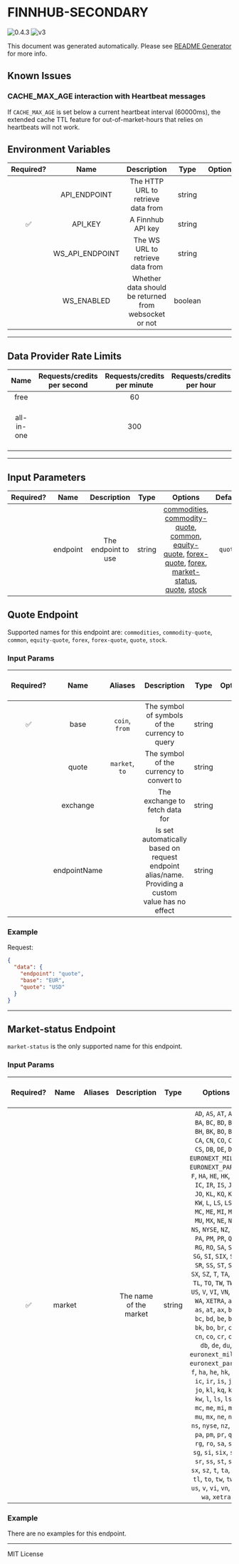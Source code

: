 # FINNHUB-SECONDARY

![0.4.3](https://img.shields.io/github/package-json/v/smartcontractkit/external-adapters-js?filename=packages/sources/finnhub-secondary/package.json) ![v3](https://img.shields.io/badge/framework%20version-v3-blueviolet)

This document was generated automatically. Please see [README Generator](../../scripts#readme-generator) for more info.

## Known Issues

### CACHE_MAX_AGE interaction with Heartbeat messages

If `CACHE_MAX_AGE` is set below a current heartbeat interval (60000ms), the extended cache TTL feature for out-of-market-hours that relies on heartbeats will not work.

## Environment Variables

| Required? |      Name       |                      Description                      |  Type   | Options |           Default           |
| :-------: | :-------------: | :---------------------------------------------------: | :-----: | :-----: | :-------------------------: |
|           |  API_ENDPOINT   |          The HTTP URL to retrieve data from           | string  |         | `https://finnhub.io/api/v1` |
|    ✅     |     API_KEY     |                   A Finnhub API key                   | string  |         |                             |
|           | WS_API_ENDPOINT |           The WS URL to retrieve data from            | string  |         |    `wss://ws.finnhub.io`    |
|           |   WS_ENABLED    | Whether data should be returned from websocket or not | boolean |         |           `false`           |

---

## Data Provider Rate Limits

|    Name    | Requests/credits per second | Requests/credits per minute | Requests/credits per hour |                      Note                      |
| :--------: | :-------------------------: | :-------------------------: | :-----------------------: | :--------------------------------------------: |
|    free    |                             |             60              |                           |                                                |
| all-in-one |                             |             300             |                           | limit is for market data, not fundamental data |

---

## Input Parameters

| Required? |   Name   |     Description     |  Type  |                                                                                                                                        Options                                                                                                                                         | Default |
| :-------: | :------: | :-----------------: | :----: | :------------------------------------------------------------------------------------------------------------------------------------------------------------------------------------------------------------------------------------------------------------------------------------: | :-----: |
|           | endpoint | The endpoint to use | string | [commodities](#quote-endpoint), [commodity-quote](#quote-endpoint), [common](#quote-endpoint), [equity-quote](#quote-endpoint), [forex-quote](#quote-endpoint), [forex](#quote-endpoint), [market-status](#market-status-endpoint), [quote](#quote-endpoint), [stock](#quote-endpoint) | `quote` |

## Quote Endpoint

Supported names for this endpoint are: `commodities`, `commodity-quote`, `common`, `equity-quote`, `forex`, `forex-quote`, `quote`, `stock`.

### Input Params

| Required? |     Name     |    Aliases     |                                            Description                                            |  Type  | Options | Default | Depends On | Not Valid With |
| :-------: | :----------: | :------------: | :-----------------------------------------------------------------------------------------------: | :----: | :-----: | :-----: | :--------: | :------------: |
|    ✅     |     base     | `coin`, `from` |                          The symbol of symbols of the currency to query                           | string |         |         |            |                |
|           |    quote     | `market`, `to` |                             The symbol of the currency to convert to                              | string |         |         |            |                |
|           |   exchange   |                |                                  The exchange to fetch data for                                   | string |         |         |            |                |
|           | endpointName |                | Is set automatically based on request endpoint alias/name. Providing a custom value has no effect | string |         |         |            |                |

### Example

Request:

```json
{
  "data": {
    "endpoint": "quote",
    "base": "EUR",
    "quote": "USD"
  }
}
```

---

## Market-status Endpoint

`market-status` is the only supported name for this endpoint.

### Input Params

| Required? |  Name  | Aliases |      Description       |  Type  |                                                                                                                                                                                                                                                                                                                                                                                                                                                                                                                                          Options                                                                                                                                                                                                                                                                                                                                                                                                                                                                                                                                           | Default | Depends On | Not Valid With |
| :-------: | :----: | :-----: | :--------------------: | :----: | :----------------------------------------------------------------------------------------------------------------------------------------------------------------------------------------------------------------------------------------------------------------------------------------------------------------------------------------------------------------------------------------------------------------------------------------------------------------------------------------------------------------------------------------------------------------------------------------------------------------------------------------------------------------------------------------------------------------------------------------------------------------------------------------------------------------------------------------------------------------------------------------------------------------------------------------------------------------------------------------------------------------------------------------------------------------------------------------: | :-----: | :--------: | :------------: |
|    ✅     | market |         | The name of the market | string | `AD`, `AS`, `AT`, `AX`, `BA`, `BC`, `BD`, `BE`, `BH`, `BK`, `BO`, `BR`, `CA`, `CN`, `CO`, `CR`, `CS`, `DB`, `DE`, `DU`, `EURONEXT_MILAN`, `EURONEXT_PARIS`, `F`, `HA`, `HE`, `HK`, `HM`, `IC`, `IR`, `IS`, `JK`, `JO`, `KL`, `KQ`, `KS`, `KW`, `L`, `LS`, `LSE`, `MC`, `ME`, `MI`, `MT`, `MU`, `MX`, `NE`, `NL`, `NS`, `NYSE`, `NZ`, `OL`, `PA`, `PM`, `PR`, `QA`, `RG`, `RO`, `SA`, `SC`, `SG`, `SI`, `SIX`, `SN`, `SR`, `SS`, `ST`, `SW`, `SX`, `SZ`, `T`, `TA`, `TG`, `TL`, `TO`, `TW`, `TWO`, `US`, `V`, `VI`, `VN`, `VS`, `WA`, `XETRA`, `ad`, `as`, `at`, `ax`, `ba`, `bc`, `bd`, `be`, `bh`, `bk`, `bo`, `br`, `ca`, `cn`, `co`, `cr`, `cs`, `db`, `de`, `du`, `euronext_milan`, `euronext_paris`, `f`, `ha`, `he`, `hk`, `hm`, `ic`, `ir`, `is`, `jk`, `jo`, `kl`, `kq`, `ks`, `kw`, `l`, `ls`, `lse`, `mc`, `me`, `mi`, `mt`, `mu`, `mx`, `ne`, `nl`, `ns`, `nyse`, `nz`, `ol`, `pa`, `pm`, `pr`, `qa`, `rg`, `ro`, `sa`, `sc`, `sg`, `si`, `six`, `sn`, `sr`, `ss`, `st`, `sw`, `sx`, `sz`, `t`, `ta`, `tg`, `tl`, `to`, `tw`, `two`, `us`, `v`, `vi`, `vn`, `vs`, `wa`, `xetra` |         |            |                |

### Example

There are no examples for this endpoint.

---

MIT License
